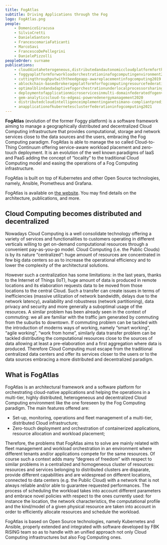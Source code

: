 ```yaml
---
title: FogAtlas 
subtitle: Driving Applications through the Fog
logo: FogAtlas.png 
people: 
    - DomenicoSiracusa
    - SilvioCretti
    - DanieleSantoro
    - FrancescomariaFaticanti
    - MarcoSavi
    - FrancescoDePellegrini
    - DanielePizzolli
peopleOrder: surname 
publications: 
    - cloud4iotaheterogeneous,distributedandautonomiccloudplatformfortheiot2016
    - foggyaplatformforworkloadorchestrationinafogcomputingenvironment2017
    - cuttingthroughputwiththeedgeapp-awareplacementinfogcomputing2019
    - ablockchain-basedbrokerageplatformforfogcomputingresourcefederation2020
    - optimalblindandadaptivefogorchestrationunderlocalprocessorsharing2020
    - deploymentofapplicationmicroservicesinmulti-domainfederatedfogenvironments2020
    - gem-analyticscloud-to-edgeai-poweredenergymanagement2020
    - distributedcloudintelligenceimplementinganetsimano-compliantpredictivecloudburstingsolutionusingopenstackandkubernetes2020
    - anapplicationofkubernetesclusterfederationinfogcomputing2021
---
```


**FogAtlas** (evolution of the former Foggy platform) is a software framework aiming to manage a geographically distributed and decentralized Cloud Computing infrastructure that provides computational, storage and network services close to the data sources and the users, embracing the Fog Computing paradigm. FogAtlas is able to manage the so called Cloud-to-Thing Continuum offering service-aware workload placement and zero-touch deployment. It is an evolution of the well known paradigms of IaaS and PaaS adding the concept of “locality” to the traditional Cloud Computing model and easing the operations of a Fog Computing infrastructure.

FogAtlas is built on top of Kubernetes and other Open Source technologies, namely, Ansible, Prometheus and Grafana.

FogAtlas is available on [the website](https://fogatlas.fbk.eu/home). You may find details on the architecture, publications, and more.

## Cloud Computing becomes distributed and decentralized

Nowadays Cloud Computing is a well consolidate technology offering a variety of services and functionalities to customers operating in different verticals willing to get on-demand computational resources through a convenient pay-as-you-go model. Cloud Computing (i.e. the Public Clouds) is by its nature “centralized”: huge amount of resources are concentrated in few big data centers so as to increase the operational efficiency and to lower the complexity of the architectural solutions.  

However such a centralization has some limitations: in the last years, thanks to the Internet of Things (IoT), huge amount of data is produced in remote locations and its elaboration requests data to be moved from those locations to the central Cloud. Such a transfer can create issues in terms of inefficiencies (massive utilization of network bandwidth, delays due to the network latency), availability and robustness (network partitioning), data privacy and security and more generally a suboptimal usage of the resources. A similar problem has been already seen in the context of commuting: we all are familiar with the traffic jam generated by commuting from the suburbs to downtown.  If commuting problem can be tackled with the introduction of moderns ways of working, namely “smart working”, “agile working”, “work from home”, similarly data transfer problem can be tackled distributing the computational resources close to the sources of data allowing at least a pre-elaboration and a first aggregation where data is produced. Therefore Cloud Computing must escape from the traditional centralized data centers and offer its services closer to the users or to the data sources embracing a more distributed and decentralized paradigm.

## What is FogAtlas

FogAtlas is an architectural framework and a software platform for orchestrating cloud-native applications and helping the operations in a multi-tier, highly distributed, heterogeneous and decentralized Cloud Computing environment like the one foreseen by the Fog Computing paradigm. The main features offered are:

- Set-up, monitoring, operations and fleet management of a multi-tier, distributed Cloud infrastructure;
- Zero-touch deployment and orchestration of containerized applications, resource allocation and workload placement;

Therefore, the problems that FogAtlas aims to solve are mainly related with fleet management and workload orchestration in an environment where different tenants and/or applications compete for the same resources. Of course such a context adds many “degrees of freedom” with respect to similar problems in a centralized and homogeneous cluster of resources: resources and services belonging to distributed clusters are disparate, provide different capabilities and are widespread on different locations, connected to data centers (e.g. the Public Cloud) with a network that is not always reliable and/or able to guarantee requested performances. The process of scheduling the workload takes into account different parameters and embrace novel policies with respect to the ones currently used: for instance the location, the network characteristics, the computational profile and the kind/model of a given physical resource are taken into account in order to efficiently allocate resources and schedule the workload.

FogAtlas is based on Open Source technologies, namely Kubernetes and Ansible, properly extended and integrated with software developed by FBK RiSING team so as to handle with an unified approach not only Cloud Computing infrastructures but also Fog Computing ones.